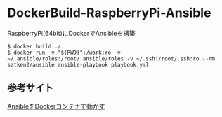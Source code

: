 # DockerBuild-RaspberryPi-Ansible
RaspberryPi(64bit)にDockerでAnsibleを構築

```shell
$ docker build ./
$ docker run -v "${PWD}":/work:ro -v ~/.ansible/roles:/root/.ansible/roles -v ~/.ssh:/root/.ssh:ro --rm satken2/ansible ansible-playbook playbook.yml
```

## 参考サイト
[AnsibleをDockerコンテナで動かす](https://qiita.com/satken2/items/f0ae21b9fb6e784e7ae8)
